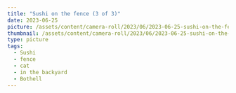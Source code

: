 ```yaml
---
title: "Sushi on the fence (3 of 3)"
date: 2023-06-25
picture: /assets/content/camera-roll/2023/06/2023-06-25-sushi-on-the-fence-3/20230625_223113424_iOS.jpg
thumbnail: /assets/content/camera-roll/2023/06/2023-06-25-sushi-on-the-fence-3/20230625_223113424_iOS-thumbnail.jpg
type: picture
tags:
  - Sushi
  - fence
  - cat
  - in the backyard
  - Bothell
---
```

